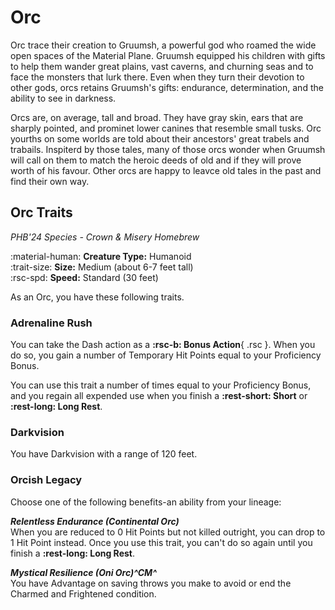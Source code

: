 # Orc

Orc trace their creation to Gruumsh, a powerful god who roamed the wide open spaces of the Material Plane. Gruumsh equipped his children with gifts to help them wander great plains, vast caverns, and churning seas and to face the monsters that lurk there. Even when they turn their devotion to other gods, orcs retains Gruumsh's gifts: endurance, determination, and the ability to see in darkness.

Orcs are, on average, tall and broad. They have gray skin, ears that are sharply pointed, and prominet lower canines that resemble small tusks. Orc yourths on some worlds are told about their ancestors' great trabels and trabails. Inspiterd by those tales, many of those orcs wonder when Gruumsh will call on them to match the heroic deeds of old and if they will prove worth of his favour. Other orcs are happy to leavce old tales in the past and find their own way.

## Orc Traits

*PHB'24 Species - Crown & Misery Homebrew*

:material-human: **Creature Type:** Humanoid  
:trait-size: **Size:** Medium (about 6-7 feet tall)  
:rsc-spd: **Speed:** Standard (30 feet)

As an Orc, you have these following traits. 

### Adrenaline Rush

You can take the Dash action as a  **:rsc-b: Bonus Action**{ .rsc }. When you do so, you gain a number of Temporary Hit Points equal to your Proficiency Bonus.

You can use this trait a number of times equal to your Proficiency Bonus, and you regain all expended use when you finish a **:rest-short: Short** or **:rest-long: Long Rest**.

### Darkvision

You have Darkvision with a range of 120 feet.

### Orcish Legacy

Choose one of the following benefits-an ability from your lineage:

***Relentless Endurance (Continental Orc)***  
When you are reduced to 0 Hit Points but not killed outright, you can drop to 1 Hit Point instead. Once you use this trait, you can't do so again until you finish a **:rest-long: Long Rest**.

***Mystical Resilience (Oni Orc)^*CM*^***  
You have Advantage on saving throws you make to avoid or end the Charmed and Frightened condition.
